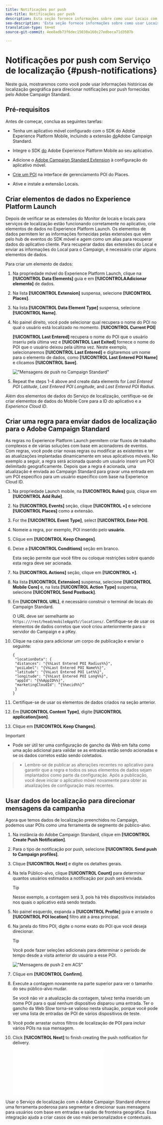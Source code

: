 ```yaml
---
title: Notificações por push
seo-title: Notificações por push
description: Esta seção fornece informações sobre como usar Locais com notificações por push no Campaign Standard.
seo-description: 'Esta seção fornece informações sobre como usar Locais com notificações por push no Campaign Standard. '
translation-type: tm+mt
source-git-commit: 4ee8adb73f6dec15030a160c27edbeca71d3507b

---
```



# Notificações por push com Serviço de localização {#push-notifications}

Neste guia, mostraremos como você pode usar informações históricas de localização geográfica para direcionar notificações por push fornecidas pelo Adobe Campaign Standard.

## Pré-requisitos

Antes de começar, conclua as seguintes tarefas:

* Tenha um aplicativo móvel configurado com o SDK do Adobe Experience Platform Mobile, incluindo a extensão [do](https://aep-sdks.gitbook.io/docs/using-mobile-extensions/adobe-campaign-standard)Adobe Campaign Standard.

* Integre o SDK [do](https://aep-sdks.gitbook.io/docs/getting-started/get-the-sdk) Adobe Experience Platform Mobile ao seu aplicativo.
* Adicione o [Adobe Campaign Standard Extension](https://aep-sdks.gitbook.io/docs/using-mobile-extensions/adobe-campaign-standard) à configuração do aplicativo móvel.

* [Crie um POI](/help/poi-mgmt-ui/create-a-poi-ui.md) na interface de gerenciamento POI do Places.

* Ative e instale a extensão [](/help/places-ext-aep-sdks/places-extension/places-extension.md)Locais.


## Criar elementos de dados no Experience Platform Launch

Depois de verificar se as extensões do Monitor de locais e locais para serviços de localização estão funcionando corretamente no aplicativo, crie elementos de dados no Experience Platform Launch. Os elementos de dados permitem ler as informações fornecidas pelas extensões que vêm pelo hub de eventos do SDK móvel e agem como um alias para recuperar dados do aplicativo cliente. Para recuperar dados das extensões do Local e enviar as informações do Local para o Campaign, é necessário criar alguns elementos de dados.

Para criar um elemento de dados:

1. Na propriedade móvel do Experience Platform Launch, clique na **[!UICONTROL Data Elements]** guia e em **[!UICONTROLAAdicionar elemento]** de dados.
1. Na lista **[!UICONTROL Extension]** suspensa, selecione **[!UICONTROL Places]**.
1. Na lista **[!UICONTROL Data Element Type]** suspensa, selecione **[!UICONTROL Name]**.
1. No painel direito, você pode selecionar qual recupera o nome do POI no qual o usuário está localizado no momento. **[!UICONTROL Current POI]**

   **[!UICONTROL Last Entered]** recupera o nome do POI que o usuário inseriu pela última vez e **[!UICONTROL Last Exited]** fornece o nome do POI que o usuário deixou pela última vez. Neste exemplo, selecionaremos **[!UICONTROL Last Entered]** e digitaremos um nome para o elemento de dados, como **[!UICONTROL Last Entered POI Name]** e clicamos **[!UICONTROL Save]**.

   !["Mensagens de push no Campaign Standard"](/help/assets/ACS_Push1.png)

1. Repeat the steps 1-4 above and create data elements for *Last Entered POI Latitude*, *Last Entered POI Longitude*, and *Last Entered POI Radius*.

Além dos elementos de dados do Serviço de localização, certifique-se de criar elementos de dados do Mobile Core para a ID *do* aplicativo e a *Experience Cloud ID*.

## Criar uma regra para enviar dados de localização para o Adobe Campaign Standard

As regras no Experience Platform Launch permitem criar fluxos de trabalho complexos e de várias soluções com base em acionadores de eventos. Com regras, você pode criar novas regras ou modificar as existentes e ter as atualizações implantadas dinamicamente em seus aplicativos móveis. No exemplo a seguir, a regra será acionada quando um usuário inserir um POI delimitado geograficamente. Depois que a regra é acionada, uma atualização é enviada ao Campaign Standard para gravar uma entrada em um POI específico para um usuário específico com base na Experience Cloud ID.

1. Na propriedade Launch mobile, na **[!UICONTROL Rules]** guia, clique em **[!UICONTROL Add Rule]**.
1. Na **[!UICONTROL Events]** seção, clique **[!UICONTROL +]** e selecione **[!UICONTROL Places]** como a extensão.
1. For the **[!UICONTROL Event Type]**, select **[!UICONTROL Enter POI]**.
1. Nomeie a regra, por exemplo, POI inserido pelo **usuário**.
1. Clique em **[!UICONTROL Keep Changes]**.
1. Deixe a **[!UICONTROL Conditions]** seção em branco.

   Esta seção permite que você filtre ou coloque restrições sobre quando esta regra deve ser acionada.

1. Na **[!UICONTROL Actions]** seção, clique em **[!UICONTROL +]**.
1. Na lista **[!UICONTROL Extension]** suspensa, selecione **[!UICONTROL Mobile Core]** e, na lista **[!UICONTROL Action Type]** suspensa, selecione **[!UICONTROL Send Postback]**.
1. Em **[!UICONTROL URL]**, é necessário construir o terminal de locais do Campaign Standard.

   O URL deve ser semelhante ao `https:///rest/head/mobileAppV5//locations/`.
Certifique-se de usar os elementos de dados corretos que você criou anteriormente para o servidor do Campaign e a pKey.

1. Clique na caixa para adicionar um corpo de publicação e enviar o seguinte:

   ```
   {
    "locationData": {
    "distances": "{%%Last Entered POI Radius%%}",
    "poiLabel": "{%%Last Entered POI Name%%}",
    "latitude": "{%%Last Entered POI Lat%%}",
    "longitude": "{%%Last Entered POI Long%%}",
    "appId": "{%%AppID%%}",
    "marketingCloudId": “{%%ecid%%}”
    }
   }
   ```

1. Certifique-se de usar os elementos de dados criados na seção anterior.
1. Em **[!UICONTROL Content Type]**, digite **[!UICONTROL application/json]**.
1. Clique em **[!UICONTROL Keep Changes]**.

>[!IMPORTANT]
>
>* Pode ser útil ter uma configuração de gancho da Web em falta como uma ação adicional para validar se as entradas estão sendo acionadas e se os dados corretos estão sendo coletados.


>* Lembre-se de publicar as alterações recentes no aplicativo para garantir que a regra e todos os seus elementos de dados sejam implantados como parte da configuração. Após a publicação, você deve iniciar o aplicativo móvel novamente para obter as atualizações de configuração mais recentes.


## Usar dados de localização para direcionar mensagens da campanha

Agora que temos dados de localização preenchidos no Campaign, podemos usar POIs como uma ferramenta de segmento de público-alvo.

1. Na instância do Adobe Campaign Standard, clique em **[!UICONTROL Create Push Notification]**.
1. Para o tipo de notificação por push, selecione **[!UICONTROL Send push to Campaign profiles]**.
1. Clique **[!UICONTROL Next]** e digite os detalhes gerais.
1. Na tela Público-alvo, clique **[!UICONTROL Count]** para determinar quantos usuários estimados a notificação por push será enviada.

   >[!TIP]
   >
   >Nesse exemplo, a contagem será 3, pois há três dispositivos instalados nos quais o aplicativo está sendo testado.

1. No painel esquerdo, expanda a **[!UICONTROL Profile]** guia e arraste o **[!UICONTROL POI location]** filtro até a área principal.
1. Na janela do filtro POI, digite o nome exato do POI que você deseja direcionar.

   >[!TIP]
   >
   >Você pode fazer seleções adicionais para determinar o período de tempo desde a visita anterior do usuário a esse POI.

   !["Mensagens de push 2 em ACS"](/help/assets/ACS_push2.png)

1. Clique em **[!UICONTROL Confirm]**.
1. Execute a contagem novamente na parte superior para ver o tamanho do seu público-alvo mudar.

   Se você não vir a atualização da contagem, talvez tenha inserido um nome POI para o qual nenhum dispositivo disparou uma entrada. Ter o gancho da Web Slow torna-se valioso nesta situação, porque você pode ver uma lista de entradas de POI de vários dispositivos de teste.
1. Você pode arrastar outros filtros de localização de POI para incluir vários POIs na sua mensagem.
1. Click **[!UICONTROL Next]** to finish creating the push notification for delivery.

   !["Mensagens de push 3 em ACS"](/help/assets/ACS_push3.html)

Usar o Serviço de localização com o Adobe Campaign Standard oferece uma ferramenta poderosa para segmentar e direcionar suas mensagens para usuários com base em entradas e saídas de fronteira geográfica. Essa integração ajuda a criar casos de uso mais personalizados e contextuais.